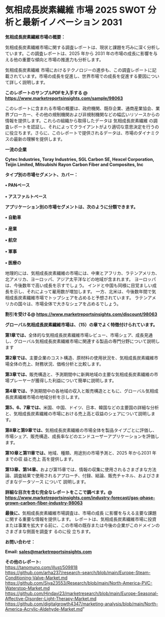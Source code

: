 # 気相成長炭素繊維 市場 2025 SWOT 分析と最新イノベーション 2031

<strong><b>気相成長炭素繊維市場の概要：</b></strong>

気相成長炭素繊維市場に関する調査レポートは、現状と課題を巧みに深く分析しています。この調査レポートは、2025 年から 2031 年の市場の成長に影響を与える他の重要な傾向と市場の推進力も分析します。

気相成長炭素繊維 市場におけるテクノロジーの進歩も、この調査レポートに記載されています。市場の成長を促進し、世界市場での成長を促進する要因について詳しく説明します。

<strong>このレポートのサンプルPDFを入手する @ <a href=https://www.marketreportsinsights.com/sample/98063>https://www.marketreportsinsights.com/sample/98063</a></strong>

このレポートに含まれる市場の概要は、政府機関、既存企業、通商産業協会、業界ブローカー、その他の規制機関および非規制機関などの幅広いリソースからの情報を提供します。これらの組織から取得したデータは 気相成長炭素繊維 の調査レポートを認証し、それによってクライアントがより適切な意思決定を行うのに役立ちます。さらに、このレポートで提供されるデータは、市場のダイナミクスの最新の理解を提供します。

<strong>一流の企業</strong>

<strong><b>Cytec Industries, Toray Industries, SGL Carbon SE, Hexcel Corporation, Teijin Limited, Mitsubishi Rayon Carbon Fiber and Composites, Inc</b></strong>

<strong><b>タイプ別の市場セグメント、カバー：</b></strong>

<strong>• PANベース<br><br>• アスファルトベース</strong>

<strong><b>アプリケーション別の市場セグメントは、次のように分類できます。</b></strong>

<strong>• 自動車<br><br>• 産業<br><br>• 航空<br><br>• 軍事<br><br>• 医療の</strong>

 地理的には、気相成長炭素繊維の市場には、中東とアフリカ、ラテンアメリカ、北アメリカ、ヨーロッパ、アジア太平洋などの地域が含まれます。 ヨーロッパは、今後数年で高い成長を示すでしょう。 インドと中国も同様に目覚ましい成長を示し、それによって雇用数が増加します。 一方、北米は、今後数年間で気相成長炭素繊維市場でトップシェアを占めると予想されています。 ラテンアメリカの国々は、市場全体で大きなシェアを占めるでしょう。

<strong>割引を受ける@ <a href=https://www.marketreportsinsights.com/discount/98063>https://www.marketreportsinsights.com/discount/98063</a></strong>

<strong><b>グローバル気相成長炭素繊維市場は、（15）の章でよく特徴付けられています。</b></strong>

<strong><b>第</b></strong><strong><b>1章では、</b></strong>全体的な気相成長炭素繊維市場レビュー、市場シェア、成長見通し、グローバル気相成長炭素繊維市場に関連する製品の専門分野について説明します

<strong><b>第2章では、</b></strong>主要企業のコスト構造、原材料の使用状況を、気相成長炭素繊維市場全体の売上、財務状況、価格分析と比較します。

<strong><b>第3章では、</b></strong>販売構造と、予測期間中に新興地域の主要な気相成長炭素繊維の市場プレーヤーが獲得した利益について簡単に説明します。

<strong><b>第4章では、</b></strong>予測期間中の各地域の収入と販売構造とともに、グローバル気相成長炭素繊維市場の地域分析を示します。

<strong><b>第5、6、7章では、</b></strong>米国、中国、ドイツ、日本、韓国などの主要国の詳細な分析と、気相成長炭素繊維の市場における売上高と収益のシェアについて説明します。

<strong><b>第8章と第9章では、</b></strong>気相成長炭素繊維の市場全体を製品タイプごとに評価し、市場シェア、販売構造、成長率などのエンドユーザーアプリケーションを評価します。

<strong><b>第10章と第11章では、</b></strong>地域、種類、用途別の市場予測と、2025 年から2031 年までの収 益と売上 高を提供します。

<strong><b>第13章、第14章、</b></strong>および第15章では、情報の収集に使用されるさまざまな方法論、調査結果で使用されるアプローチ、付録、結論、販売チャネル、およびさまざまなデータソース について 説明します。

<strong>詳細な目次を含む完全なレポートをここで調べます。@ <a href=https://www.marketreportsinsights.com/industry-forecast/gas-phase-grown-carbon-fiber-industry-98063>https://www.marketreportsinsights.com/industry-forecast/gas-phase-grown-carbon-fiber-industry-98063</a></strong>

<strong><b>最後に、</b></strong>気相成長炭素繊維市場調査は、市場の成長 に影響を</a>与える主要な課題に関する重要な情報を提供します。 レポートは、気相成長炭素繊維市場に投資または事業を拡大する前に、この市場の既存または今後の企業がこのドメインのさまざまな側面を調査す るのに役 立ちます。

<strong><b>お問い合わせ：</b></strong>

<strong>Email: </strong><a href=mailto:sales@marketreportsinsights.com><strong>sales@marketreportsinsights.com</strong></a>

<strong>その他のレポート:</strong>
<br>
<a href=https://tanomuno.com/illust/509818>https://tanomuno.com/illust/509818</a>
<br>
<a href=https://github.com/arha237/research-search/blob/main/Europe-Steam-Conditioning-Valve-Market.md>https://github.com/arha237/research-search/blob/main/Europe-Steam-Conditioning-Valve-Market.md</a>
<br>
<a href=https://github.com/Siya23553/Research/blob/main/North-America-PVC-Waterstop-Market.md>https://github.com/Siya23553/Research/blob/main/North-America-PVC-Waterstop-Market.md</a>
<br>
<a href=https://github.com/Hindavi23/marketresearch/blob/main/Europe-Seasonal-Affective-Disorder-Light-Therapy-Market.md>https://github.com/Hindavi23/marketresearch/blob/main/Europe-Seasonal-Affective-Disorder-Light-Therapy-Market.md</a>
<br>
<a href=https://github.com/digitalgrowth4347/marketing-analysis/blob/main/North-America-Acrylic-Aldehyde-Market.md>https://github.com/digitalgrowth4347/marketing-analysis/blob/main/North-America-Acrylic-Aldehyde-Market.md</a>"
